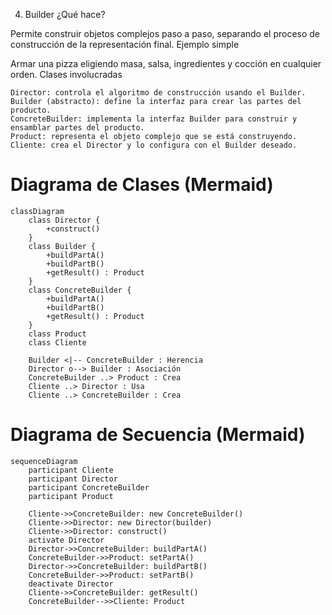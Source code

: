 
4. Builder
¿Qué hace?

Permite construir objetos complejos paso a paso, separando el proceso de construcción de la representación final.
Ejemplo simple

Armar una pizza eligiendo masa, salsa, ingredientes y cocción en cualquier orden.
Clases involucradas

    Director: controla el algoritmo de construcción usando el Builder.
    Builder (abstracto): define la interfaz para crear las partes del producto.
    ConcreteBuilder: implementa la interfaz Builder para construir y ensamblar partes del producto.
    Product: representa el objeto complejo que se está construyendo.
    Cliente: crea el Director y lo configura con el Builder deseado.


# Diagrama de Clases (Mermaid)

```mermaid
classDiagram
    class Director {
        +construct()
    }
    class Builder {
        +buildPartA()
        +buildPartB()
        +getResult() : Product
    }
    class ConcreteBuilder {
        +buildPartA()
        +buildPartB()
        +getResult() : Product
    }
    class Product
    class Cliente

    Builder <|-- ConcreteBuilder : Herencia
    Director o--> Builder : Asociación
    ConcreteBuilder ..> Product : Crea
    Cliente ..> Director : Usa
    Cliente ..> ConcreteBuilder : Crea
````

# Diagrama de Secuencia (Mermaid)

```mermaid
sequenceDiagram
    participant Cliente
    participant Director
    participant ConcreteBuilder
    participant Product

    Cliente->>ConcreteBuilder: new ConcreteBuilder()
    Cliente->>Director: new Director(builder)
    Cliente->>Director: construct()
    activate Director
    Director->>ConcreteBuilder: buildPartA()
    ConcreteBuilder->>Product: setPartA()
    Director->>ConcreteBuilder: buildPartB()
    ConcreteBuilder->>Product: setPartB()
    deactivate Director
    Cliente->>ConcreteBuilder: getResult()
    ConcreteBuilder-->>Cliente: Product
````